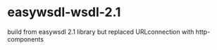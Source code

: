 # easywsdl-wsdl-2.1
build from easywsdl 2.1 library but replaced URLconnection with http-components
